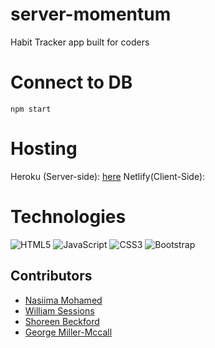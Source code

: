 # server-momentum

Habit Tracker app built for coders

# Connect to DB
```
npm start

```

# Hosting
Heroku (Server-side): [here]( https://momentum-appnodejs.herokuapp.com/)
Netlify(Client-Side): 


# Technologies

![HTML5](https://img.shields.io/badge/-HTML5-%23E44D27?style=flat-square&logo=html5&logoColor=ffffff)
![JavaScript](https://img.shields.io/badge/-JavaScript-%23F7DF1C?style=flat-square&logo=javascript&logoColor=000000&labelColor=%23F7DF1C&color=%23FFCE5A)
![CSS3](https://img.shields.io/badge/-CSS3-%231572B6?style=flat-square&logo=css3)
![Bootstrap](https://img.shields.io/badge/-Bootstrap-563D7C?style=flat-square&logo=bootstrap)


## Contributors

- <a href="https://github.com/nasiima">Nasiima Mohamed</a>
- <a href="https://github.com/Izgardon">William Sessions</a>
- <a href="https://github.com/shoreenb">Shoreen Beckford </a>
- <a href="https://github.com/GMillerMc">George Miller-Mccall</a>








